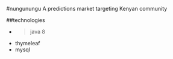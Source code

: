 #nungunungu
A predictions market targeting Kenyan community

##technologies 
* > java 8
* thymeleaf
* mysql
